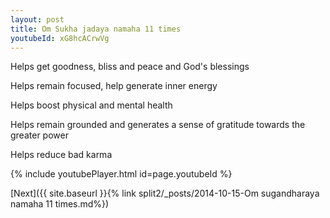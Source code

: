 ```yaml
---
layout: post
title: Om Sukha jadaya namaha 11 times
youtubeId: xG8hcACrwVg
---
```

 
 
Helps get goodness, bliss and peace and God's blessings
 
Helps remain focused, help generate inner energy 
 
Helps boost physical and mental health 
 
Helps remain grounded and generates a sense of gratitude towards the greater power 
 
Helps reduce bad karma
 
 
 
 


{% include youtubePlayer.html id=page.youtubeId %}
 
[Next]({{ site.baseurl }}{% link  split2/_posts/2014-10-15-Om sugandharaya namaha 11 times.md%})
 
